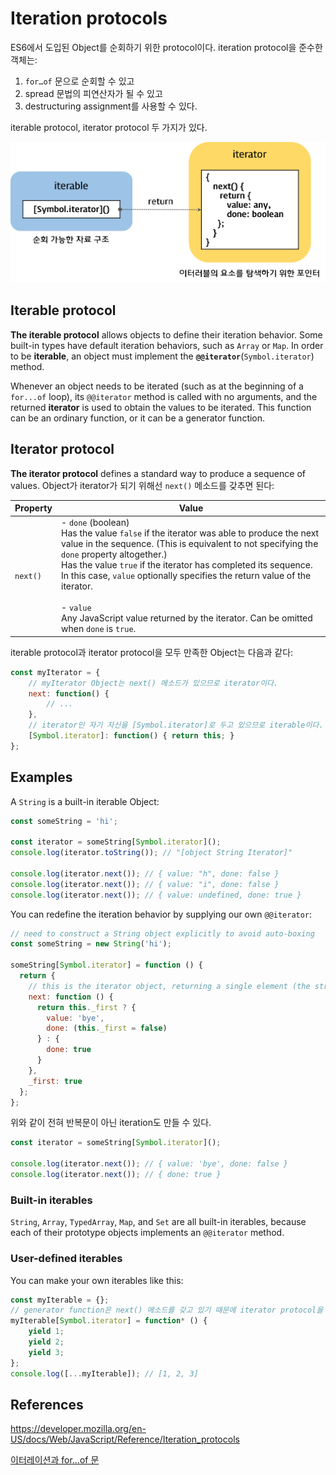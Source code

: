 # Iteration protocols

ES6에서 도입된 Object를 순회하기 위한 protocol이다. iteration protocol을 준수한 객체는:

1. `for…of` 문으로 순회할 수 있고
2. spread 문법의 피연산자가 될 수 있고
3. destructuring assignment를 사용할 수 있다.

iterable protocol, iterator protocol 두 가지가 있다.

![iteration-protocol](README.assets/iteration-protocol.png)



## Iterable protocol

**The iterable protocol** allows objects to define their iteration behavior. Some built-in types have default iteration behaviors, such as `Array` or `Map`. In order to be **iterable**, an object must implement the **`@@iterator`**(`Symbol.iterator`) method.

Whenever an object needs to be iterated (such as at the beginning of a `for...of` loop), its `@@iterator` method is called with no arguments, and the returned **iterator** is used to obtain the values to be iterated. This function can be an ordinary function, or it can be a generator function.



## Iterator protocol

**The iterator protocol** defines a standard way to produce a sequence of values. Object가 iterator가 되기 위해선 `next()` 메소드를 갖추면 된다:

| Property | Value                                                        |
| -------- | ------------------------------------------------------------ |
| `next()` | - `done` (boolean)<br />Has the value `false` if the iterator was able to produce the next value in the sequence. (This is equivalent to not specifying the `done` property altogether.)<br />Has the value `true` if the iterator has completed its sequence. In this case, `value` optionally specifies the return value of the iterator.<br /><br />- `value`<br />Any JavaScript value returned by the iterator. Can be omitted when `done` is `true`. |

iterable protocol과 iterator protocol을 모두 만족한 Object는 다음과 같다:

```js
const myIterator = {
    // myIterator Object는 next() 메소드가 있으므로 iterator이다.
    next: function() {
        // ...
    },
    // iterator인 자기 자신을 [Symbol.iterator]로 두고 있으므로 iterable이다.
    [Symbol.iterator]: function() { return this; }
};
```



## Examples

A `String` is a built-in iterable Object:

```js
const someString = 'hi';

const iterator = someString[Symbol.iterator]();
console.log(iterator.toString()); // "[object String Iterator]"

console.log(iterator.next()); // { value: "h", done: false }
console.log(iterator.next()); // { value: "i", done: false }
console.log(iterator.next()); // { value: undefined, done: true }
```

You can redefine the iteration behavior by supplying our own `@@iterator`:

```js
// need to construct a String object explicitly to avoid auto-boxing
const someString = new String('hi');

someString[Symbol.iterator] = function () {
  return {
    // this is the iterator object, returning a single element (the string "bye")
    next: function () {
      return this._first ? {
        value: 'bye',
        done: (this._first = false)
      } : {
        done: true
      }
    },
    _first: true
  };
};
```

위와 같이 전혀 반복문이 아닌 iteration도 만들 수 있다.

```js
const iterator = someString[Symbol.iterator]();

console.log(iterator.next()); // { value: 'bye', done: false }
console.log(iterator.next()); // { done: true }
```

### Built-in iterables

`String`, `Array`, `TypedArray`, `Map`, and `Set` are all built-in iterables, because each of their prototype objects implements an `@@iterator` method.

### User-defined iterables

You can make your own iterables like this:

```js
const myIterable = {};
// generator function은 next() 메소드를 갖고 있기 때문에 iterator protocol을 준수하였다.
myIterable[Symbol.iterator] = function* () {
    yield 1;
    yield 2;
    yield 3;
};
console.log([...myIterable]); // [1, 2, 3]
```



## References

https://developer.mozilla.org/en-US/docs/Web/JavaScript/Reference/Iteration_protocols

[이터레이션과 for...of 문](https://poiemaweb.com/es6-iteration-for-of)